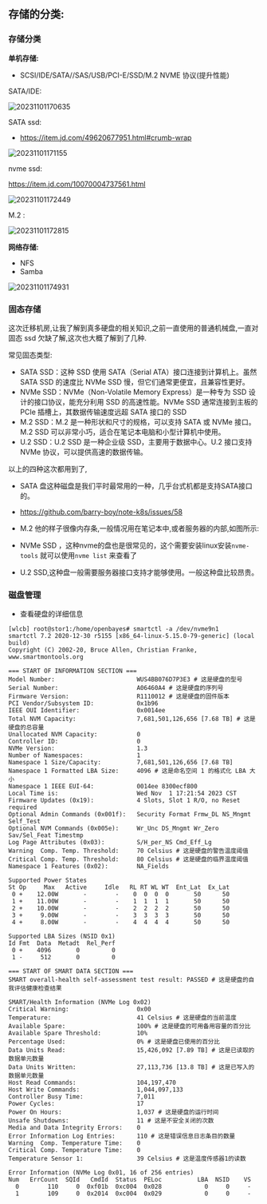 ## **存储的分类:**


### **存储分类**

**单机存储:**

- SCSI/IDE/SATA//SAS/USB/PCI-E/SSD/M.2 NVME 协议(提升性能)

SATA/IDE:

![20231101170635](https://barry-boy-1311671045.cos.ap-beijing.myqcloud.com/blog/20231101170635.png)

SATA ssd:

- https://item.jd.com/49620677951.html#crumb-wrap

![20231101171155](https://barry-boy-1311671045.cos.ap-beijing.myqcloud.com/blog/20231101171155.png)

nvme ssd:

https://item.jd.com/10070004737561.html

![20231101172449](https://barry-boy-1311671045.cos.ap-beijing.myqcloud.com/blog/20231101172449.png)

M.2 :

![20231101172815](https://barry-boy-1311671045.cos.ap-beijing.myqcloud.com/blog/20231101172815.png)


**网络存储:**

- NFS
- Samba

![20231101174931](https://barry-boy-1311671045.cos.ap-beijing.myqcloud.com/blog/20231101174931.png)
### **固态存储**

这次迁移机房,让我了解到真多硬盘的相关知识,之前一直使用的普通机械盘,一直对固态 ssd 欠缺了解,这次也大概了解到了几种.

常见固态类型: 

- SATA SSD：这种 SSD 使用 SATA（Serial ATA）接口连接到计算机上。虽然 SATA SSD 的速度比 NVMe SSD 慢，但它们通常更便宜，且兼容性更好。
- NVMe SSD：NVMe（Non-Volatile Memory Express）是一种专为 SSD 设计的接口协议，能充分利用 SSD 的高速性能。NVMe SSD 通常连接到主板的 PCIe 插槽上，其数据传输速度远超 SATA 接口的 SSD
- M.2 SSD：M.2 是一种形状和尺寸的规格，可以支持 SATA 或 NVMe 接口。M.2 SSD 可以非常小巧，适合在笔记本电脑和小型计算机中使用。
- U.2 SSD：U.2 SSD 是一种企业级 SSD，主要用于数据中心。U.2 接口支持 NVMe 协议，可以提供高速的数据传输。

以上的四种这次都用到了,

- SATA 盘这种磁盘是我们平时最常用的一种，几乎台式机都是支持SATA接口的。
- https://github.com/barry-boy/note-k8s/issues/58

- M.2 他的样子很像内存条,一般情况用在笔记本中,或者服务器的内部,如图所示:

- NVMe SSD ，这种nvme的盘也是很常见的，这个需要安装linux安装`nvme-tools` 就可以使用`nvme list` 来查看了

- U.2 SSD,这种盘一般需要服务器接口支持才能够使用。一般这种盘比较昂贵。 


### **磁盘管理**

- 查看硬盘的详细信息

```shell
[wlcb] root@stor1:/home/openbayes# smartctl -a /dev/nvme9n1
smartctl 7.2 2020-12-30 r5155 [x86_64-linux-5.15.0-79-generic] (local build)
Copyright (C) 2002-20, Bruce Allen, Christian Franke, www.smartmontools.org

=== START OF INFORMATION SECTION ===
Model Number:                       WUS4BB076D7P3E3 # 这是硬盘的型号
Serial Number:                      A06460A4 # 这是硬盘的序列号
Firmware Version:                   R1110012 # 这是硬盘的固件版本
PCI Vendor/Subsystem ID:            0x1b96
IEEE OUI Identifier:                0x0014ee
Total NVM Capacity:                 7,681,501,126,656 [7.68 TB] # 这是硬盘的总容量
Unallocated NVM Capacity:           0
Controller ID:                      0
NVMe Version:                       1.3
Number of Namespaces:               1
Namespace 1 Size/Capacity:          7,681,501,126,656 [7.68 TB]
Namespace 1 Formatted LBA Size:     4096 # 这是命名空间 1 的格式化 LBA 大小
Namespace 1 IEEE EUI-64:            0014ee 8300ecf800
Local Time is:                      Wed Nov  1 17:21:54 2023 CST
Firmware Updates (0x19):            4 Slots, Slot 1 R/O, no Reset required
Optional Admin Commands (0x001f):   Security Format Frmw_DL NS_Mngmt Self_Test
Optional NVM Commands (0x005e):     Wr_Unc DS_Mngmt Wr_Zero Sav/Sel_Feat Timestmp
Log Page Attributes (0x03):         S/H_per_NS Cmd_Eff_Lg
Warning  Comp. Temp. Threshold:     70 Celsius # 这是硬盘的警告温度阈值
Critical Comp. Temp. Threshold:     80 Celsius # 这是硬盘的临界温度阈值
Namespace 1 Features (0x02):        NA_Fields

Supported Power States
St Op     Max   Active     Idle   RL RT WL WT  Ent_Lat  Ex_Lat
 0 +    12.00W       -        -    0  0  0  0       50      50
 1 +    11.00W       -        -    1  1  1  1       50      50
 2 +    10.00W       -        -    2  2  2  2       50      50
 3 +     9.00W       -        -    3  3  3  3       50      50
 4 +     8.00W       -        -    4  4  4  4       50      50

Supported LBA Sizes (NSID 0x1)
Id Fmt  Data  Metadt  Rel_Perf
 0 +    4096       0         0
 1 -     512       0         0

=== START OF SMART DATA SECTION ===
SMART overall-health self-assessment test result: PASSED # 这是硬盘的自我评估健康检查结果

SMART/Health Information (NVMe Log 0x02)
Critical Warning:                   0x00
Temperature:                        41 Celsius # 这是硬盘的当前温度
Available Spare:                    100% # 这是硬盘的可用备用容量的百分比
Available Spare Threshold:          10%
Percentage Used:                    0% # 这是硬盘已使用的百分比
Data Units Read:                    15,426,092 [7.89 TB] # 这是已读取的数据单元数量
Data Units Written:                 27,113,736 [13.8 TB] # 这是已写入的数据单元数量
Host Read Commands:                 104,197,470
Host Write Commands:                1,044,097,133
Controller Busy Time:               7,011
Power Cycles:                       17
Power On Hours:                     1,037 # 这是硬盘的运行时间
Unsafe Shutdowns:                   11 # 这是不安全关闭的次数
Media and Data Integrity Errors:    0
Error Information Log Entries:      110 # 这是错误信息日志条目的数量
Warning  Comp. Temperature Time:    0
Critical Comp. Temperature Time:    0
Temperature Sensor 1:               39 Celsius # 这是温度传感器1的读数

Error Information (NVMe Log 0x01, 16 of 256 entries)
Num   ErrCount  SQId   CmdId  Status  PELoc          LBA  NSID    VS
  0        110     0  0xf01b  0xc004  0x028            0     0     -
  1        109     0  0x2014  0xc004  0x029            0     0     -
```